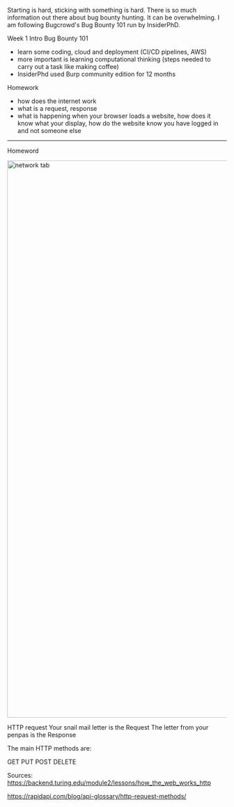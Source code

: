 Starting is hard, sticking with something is hard. There is so much information out there about bug bounty hunting. It can be overwhelming. I am following Bugcrowd's Bug Bounty 101 run by InsiderPhD.

Week 1 Intro Bug Bounty 101

- learn some coding, cloud and deployment (CI/CD pipelines, AWS)
- more important is learning computational thinking (steps needed to carry out a task like making coffee)
- InsiderPhd used Burp community edition for 12 months

Homework
- how does the internet work
- what is a request, response 
- what is happening when your browser loads a website, how does it know what your display, how do the website know you have logged in and not someone else
_______

Homeword

<img width="1279" alt="network tab" src="https://user-images.githubusercontent.com/69569412/232207327-01450f71-767b-4cce-90bc-71cc3ae952f2.png">

HTTP request
Your snail mail letter is the Request
The letter from your penpas is the Response

The main HTTP methods are:

GET 
PUT 
POST
DELETE


Sources: 
https://backend.turing.edu/module2/lessons/how_the_web_works_http

https://rapidapi.com/blog/api-glossary/http-request-methods/
